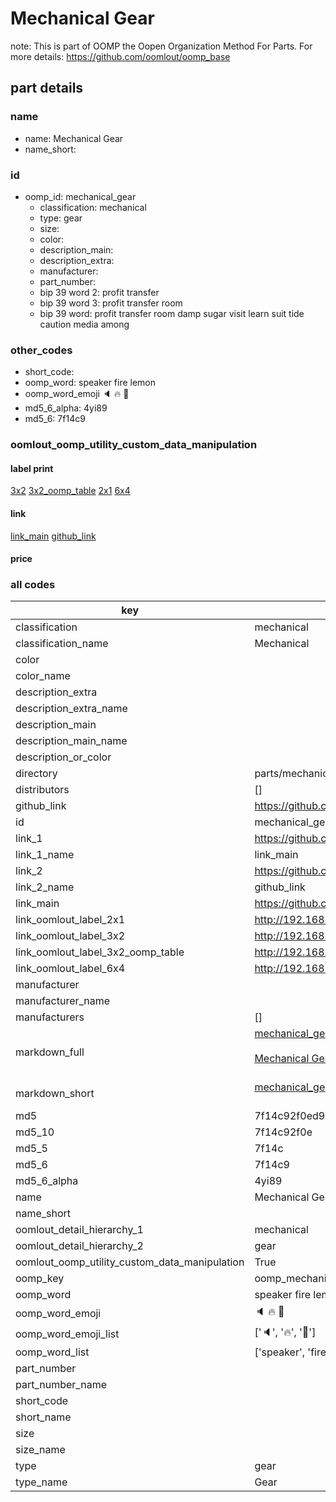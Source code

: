 # Mechanical Gear  

note: This is part of OOMP the Oopen Organization Method For Parts. For more details: https://github.com/oomlout/oomp_base

##  part details





### name
* name: Mechanical Gear
* name_short: 
### id
* oomp_id: mechanical_gear
  * classification: mechanical
  * type: gear
  * size: 
  * color: 
  * description_main: 
  * description_extra: 
  * manufacturer: 
  * part_number: 
  * bip 39 word 2: profit transfer
  * bip 39 word 3: profit transfer room
  * bip 39 word: profit transfer room damp sugar visit learn suit tide caution media among

### other_codes
* short_code: 
* oomp_word: speaker fire lemon
* oomp_word_emoji :speaker: :fire: :lemon:
* md5_6_alpha: 4yi89
* md5_6: 7f14c9






### oomlout_oomp_utility_custom_data_manipulation
#### label print
[3x2](http://192.168.1.245:1112/?label=oomp%204yi89)
[3x2_oomp_table](http://192.168.1.107:1112/?label=oomp%204yi89)
[2x1](http://192.168.1.242:1112/?label=oomp%204yi89)
[6x4](http://192.168.1.55:1112/?label=oomp%204yi89)    

#### link

[link_main](https://github.com/oomlout/oomlout_oomp_current_version_messy/tree/main/parts/mechanical_gear) [github_link](https://github.com/oomlout/oomlout_oomp_part_src/tree/main/parts/mechanical_gear)                             

#### price







### all codes 
| key | value |  
| --- | --- |  
| classification | mechanical |  
| classification_name | Mechanical |  
| color |  |  
| color_name |  |  
| description_extra |  |  
| description_extra_name |  |  
| description_main |  |  
| description_main_name |  |  
| description_or_color |   |  
| directory | parts/mechanical_gear |  
| distributors | [] |  
| github_link | https://github.com/oomlout/oomlout_oomp_part_src/tree/main/parts/mechanical_gear |  
| id | mechanical_gear |  
| link_1 | https://github.com/oomlout/oomlout_oomp_current_version_messy/tree/main/parts/mechanical_gear |  
| link_1_name | link_main |  
| link_2 | https://github.com/oomlout/oomlout_oomp_part_src/tree/main/parts/mechanical_gear |  
| link_2_name | github_link |  
| link_main | https://github.com/oomlout/oomlout_oomp_current_version_messy/tree/main/parts/mechanical_gear |  
| link_oomlout_label_2x1 | http://192.168.1.242:1112/?label=oomp%204yi89 |  
| link_oomlout_label_3x2 | http://192.168.1.245:1112/?label=oomp%204yi89 |  
| link_oomlout_label_3x2_oomp_table | http://192.168.1.107:1112/?label=oomp%204yi89 |  
| link_oomlout_label_6x4 | http://192.168.1.55:1112/?label=oomp%204yi89 |  
| manufacturer |  |  
| manufacturer_name |  |  
| manufacturers | [] |  
| markdown_full | [mechanical_gear](https://github.com/oomlout/oomlout_oomp_current_version_messy/tree/main/parts/mechanical_gear)<br>[](https://github.com/oomlout/oomlout_oomp_current_version_messy/tree/main/parts/mechanical_gear)<br>[Mechanical Gear](https://github.com/oomlout/oomlout_oomp_current_version_messy/tree/main/parts/mechanical_gear)<br><br> |  
| markdown_short | [mechanical_gear](https://github.com/oomlout/oomlout_oomp_current_version_messy/tree/main/parts/mechanical_gear)<br><br> |  
| md5 | 7f14c92f0ed90fdbd36c637377f9cd5e |  
| md5_10 | 7f14c92f0e |  
| md5_5 | 7f14c |  
| md5_6 | 7f14c9 |  
| md5_6_alpha | 4yi89 |  
| name | Mechanical Gear |  
| name_short |  |  
| oomlout_detail_hierarchy_1 | mechanical |  
| oomlout_detail_hierarchy_2 | gear |  
| oomlout_oomp_utility_custom_data_manipulation | True |  
| oomp_key | oomp_mechanical_gear |  
| oomp_word | speaker fire lemon |  
| oomp_word_emoji | :speaker: :fire: :lemon: |  
| oomp_word_emoji_list | [':speaker:', ':fire:', ':lemon:'] |  
| oomp_word_list | ['speaker', 'fire', 'lemon'] |  
| part_number |  |  
| part_number_name |  |  
| short_code |  |  
| short_name |  |  
| size |  |  
| size_name |  |  
| type | gear |  
| type_name | Gear |  
